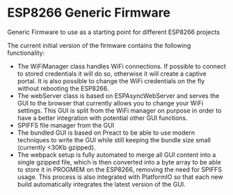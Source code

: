 # ESP8266 Generic Firmware
Generic Firmware to use as a starting point for different ESP8266 projects

The current initial version of the firmware contains the following functionality:

* The WiFiManager class handles WiFi connections. If possible to connect to stored credentials it will do so, otherwise it will create a captive portal. It is also possible to change the WiFi credentials on the fly without rebooting the ESP8266.
* The webServer class is based on ESPAsyncWebServer and serves the GUI to the browser that currently allows you to change your WiFi settings. This GUI is split from the WiFi manager on purpose in order to have a better integration with potential other GUI functions.
* SPIFFS file manager from the GUI
* The bundled GUI is based on Preact to be able to use modern techniques to write the GUI while still keeping the bundle size small (currently <30Kb gzipped). 
* The webpack setup is fully automated to merge all GUI content into a single gzipped file, which is then converted into a byte array to be able to store it in PROGMEM on the ESP8266, removing the need for SPIFFS usage. This process is also integrated with PlatformIO so that each new build automatically integrates the latest version of the GUI.
